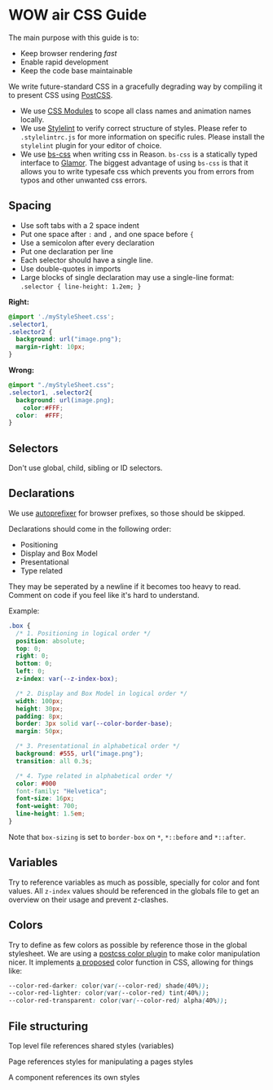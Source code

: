 
WOW air CSS Guide
===============================

The main purpose with this guide is to:
- Keep browser rendering _fast_
- Enable rapid development
- Keep the code base maintainable


We write future-standard CSS in a gracefully degrading way by compiling it to present CSS using [PostCSS](https://github.com/postcss/postcss).

- We use [CSS Modules](https://github.com/css-modules/css-modules) to scope all class names and animation names locally.
- We use [Stylelint](https://stylelint.io) to verify correct structure of styles. Please refer to `.stylelintrc.js` for more information on specific rules. Please install the `stylelint` plugin for your editor of choice.
- We use [bs-css](https://github.com/SentiaAnalytics/bs-css) when writing css in Reason. `bs-css` is a statically typed interface to [Glamor](https://github.com/threepointone/glamor). The biggest advantage of using `bs-css` is that it allows you to write typesafe css which prevents you from errors from typos and other unwanted css errors.

## Spacing

- Use soft tabs with a 2 space indent
- Put one space after `:` and `,` and one space before `{`
- Use a semicolon after every declaration
- Put one declaration per line
- Each selector should have a single line.
- Use double-quotes in imports
- Large blocks of single declaration may use a single-line format: `.selector { line-height: 1.2em; }`

**Right:**
```css
@import './myStyleSheet.css';
.selector1,
.selector2 {
  background: url("image.png");
  margin-right: 10px;
}
```

**Wrong:**
```css
@import "./myStyleSheet.css";
.selector1, .selector2{
  background: url(image.png);
    color:#FFF;
  color:  #FFF;
}
```

## Selectors

Don't use global, child, sibling or ID selectors.


## Declarations

We use [autoprefixer](https://github.com/postcss/autoprefixer) for browser prefixes, so those should be skipped.

Declarations should come in the following order:
- Positioning
- Display and Box Model
- Presentational
- Type related

They may be seperated by a newline if it becomes too heavy to read.
Comment on code if you feel like it's hard to understand.

Example:
```css
.box {
  /* 1. Positioning in logical order */
  position: absolute;
  top: 0;
  right: 0;
  bottom: 0;
  left: 0;
  z-index: var(--z-index-box);

  /* 2. Display and Box Model in logical order */
  width: 100px;
  height: 30px;
  padding: 8px;
  border: 3px solid var(--color-border-base);
  margin: 50px;

  /* 3. Presentational in alphabetical order */
  background: #555, url("image.png");
  transition: all 0.3s;

  /* 4. Type related in alphabetical order */
  color: #000
  font-family: "Helvetica";
  font-size: 16px;
  font-weight: 700;
  line-height: 1.5em;
}
```

Note that `box-sizing` is set to `border-box` on `*`, `*::before` and `*::after`.


## Variables

Try to reference variables as much as possible, specially for color and font values.
All `z-index` values should be referenced in the globals file to get an overview on their usage and prevent z-clashes.


## Colors

Try to define as few colors as possible by reference those in the global stylesheet.
We are using a [postcss color plugin](https://github.com/postcss/postcss-color-function) to make color manipulation nicer. It implements [a proposed](http://dev.w3.org/csswg/css-color/#modifying-colors) color function in CSS, allowing for things like:
```css
--color-red-darker: color(var(--color-red) shade(40%));
--color-red-lighter: color(var(--color-red) tint(40%));
--color-red-transparent: color(var(--color-red) alpha(40%));
```

## File structuring

Top level file references shared styles (variables)

Page references styles for manipulating a pages styles

A component references its own styles

